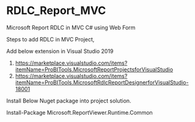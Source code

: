 # RDLC_Report_MVC
Microsoft Report RDLC in MVC C# using Web Form


Steps to add RDLC in MVC Project,

Add below extension in Visual Studio 2019
1. https://marketplace.visualstudio.com/items?itemName=ProBITools.MicrosoftReportProjectsforVisualStudio
2. https://marketplace.visualstudio.com/items?itemName=ProBITools.MicrosoftRdlcReportDesignerforVisualStudio-18001

Install Below Nuget package into project solution.

Install-Package Microsoft.ReportViewer.Runtime.Common
